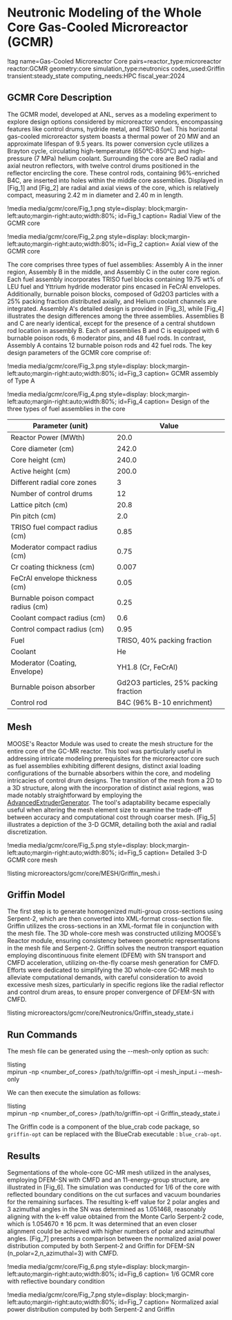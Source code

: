 # Neutronic Modeling of the Whole Core Gas-Cooled Microreactor (GCMR)

!tag name=Gas-Cooled Microreactor Core pairs=reactor_type:microreactor
                       reactor:GCMR
                       geometry:core
                       simulation_type:neutronics
                       codes_used:Griffin
                       transient:steady_state
                       computing_needs:HPC
                       fiscal_year:2024

## GCMR Core Description

The GCMR model, developed at ANL, serves as a modeling experiment to explore design options considered by microreactor vendors, encompassing features like control drums, hydride metal, and TRISO fuel. This horizontal gas-cooled microreactor system boasts a thermal power of 20 MW and an approximate lifespan of 9.5 years. Its power conversion cycle utilizes a Brayton cycle, circulating high-temperature (650°C-850°C) and high-pressure (7 MPa) helium coolant. Surrounding the core are BeO radial and axial neutron reflectors, with twelve control drums positioned in the reflector encircling the core. These control rods, containing 96%-enriched B4C, are inserted into holes within the middle core assemblies. Displayed in [Fig_1] and [Fig_2]  are radial and axial views of the core, which is relatively compact, measuring 2.42 m in diameter and 2.40 m in length.

!media media/gcmr/core/Fig_1.png
      style=display: block;margin-left:auto;margin-right:auto;width:80%;
      id=Fig_1
      caption= Radial View of the GCMR core

!media media/gcmr/core/Fig_2.png
      style=display: block;margin-left:auto;margin-right:auto;width:80%;
      id=Fig_2
      caption= Axial view of the GCMR core

The core comprises three types of fuel assemblies: Assembly A in the inner region, Assembly B in the middle, and Assembly C in the outer core region. Each fuel assembly incorporates TRISO fuel blocks containing 19.75 wt% of LEU fuel and Yttrium hydride moderator pins encased in FeCrAl envelopes. Additionally, burnable poison blocks, composed of Gd2O3 particles with a 25% packing fraction distributed axially, and Helium coolant channels are integrated. Assembly A's detailed design is provided in [Fig_3], while [Fig_4] illustrates the design differences among the three assemblies. Assemblies B and C are nearly identical, except for the presence of a central shutdown rod location in assembly B. Each of assemblies B and C is equipped with 6 burnable poison rods, 6 moderator pins, and 48 fuel rods. In contrast, Assembly A contains 12 burnable poison rods and 42 fuel rods. The key design parameters of the GCMR core comprise of:

!media media/gcmr/core/Fig_3.png
      style=display: block;margin-left:auto;margin-right:auto;width:80%;
      id=Fig_3
      caption= GCMR assembly of Type A

!media media/gcmr/core/Fig_4.png
      style=display: block;margin-left:auto;margin-right:auto;width:80%;
      id=Fig_4
      caption= Design of the three types of fuel assemblies in the core

| Parameter (unit)| Value |
| - | - |
| Reactor Power (MWth) | 20.0 |
| Core diameter (cm) | 242.0 |
| Core height (cm) | 240.0 |
| Active height (cm) | 200.0 |
| Different radial core zones | 3 |
| Number of control drums | 12 |
| Lattice pitch (cm) | 20.8 |
| Pin pitch (cm) | 2.0 |
| TRISO fuel compact radius (cm) | 0.85 |
| Moderator compact radius (cm) | 0.75 |
| Cr coating thickness (cm) | 0.007 |
| FeCrAl envelope thickness (cm) | 0.05 |
| Burnable poison compact radius (cm) | 0.25 |
| Coolant compact radius (cm) | 0.6 |
| Control compact radius (cm) | 0.95 |
| Fuel | TRISO, 40% packing fraction |
| Coolant | He |
| Moderator (Coating, Envelope) | YH1.8 (Cr, FeCrAl) |
| Burnable poison absorber | Gd2O3 particles, 25% packing fraction |
| Control rod | B4C (96% B-10 enrichment) |

## Mesh

MOOSE's Reactor Module was used to create the mesh structure for the entire core of the GC-MR reactor. This tool was particularly useful in addressing intricate modeling prerequisites for the microreactor core such as fuel assemblies exhibiting different designs, distinct axial loading configurations of the burnable absorbers within the core, and modeling intricacies of control drum designs. The transition of the mesh from a 2D to a 3D structure, along with the incorporation of distinct axial regions, was made notably straightforward by employing the [AdvancedExtruderGenerator](https://mooseframework.inl.gov/source/meshgenerators/AdvancedExtruderGenerator.html). The tool's adaptability became especially useful when altering the mesh element size to examine the trade-off between accuracy and computational cost through coarser mesh. [Fig_5]  illustrates a depiction of the 3-D GCMR, detailing both the axial and radial discretization.

!media media/gcmr/core/Fig_5.png
      style=display: block;margin-left:auto;margin-right:auto;width:80%;
      id=Fig_5
      caption= Detailed 3-D GCMR core mesh



!listing microreactors/gcmr/core/MESH/Griffin_mesh.i



## Griffin Model

The first step is to generate homogenized multi-group cross-sections using Serpent-2, which are then converted into XML-format cross-section file. Griffin utilizes the cross-sections in an XML-format file in conjunction with the mesh file. The 3D whole-core mesh was constructed utilizing MOOSE’s Reactor module, ensuring consistency between geometric representations in the mesh file and Serpent-2. Griffin solves the neutron transport equation employing discontinuous finite element (DFEM) with SN transport and CMFD acceleration, utilizing on-the-fly coarse mesh generation for CMFD. Efforts were dedicated to simplifying the 3D whole-core GC-MR mesh to alleviate computational demands, with careful consideration to avoid excessive mesh sizes, particularly in specific regions like the radial reflector and control drum areas, to ensure proper convergence of DFEM-SN with CMFD.



!listing microreactors/gcmr/core/Neutronics/Griffin_steady_state.i


## Run Commands

The mesh file can be generated using the --mesh-only option as such:

!listing  
mpirun -np <number_of_cores> /path/to/griffin-opt -i mesh_input.i --mesh-only


We can then execute the simulation as follows:

!listing  
mpirun -np <number_of_cores> /path/to/griffin-opt -i Griffin_steady_state.i

The Griffin code is a component of the blue_crab code package, so `griffin-opt` can be replaced with the
BlueCrab executable : `blue_crab-opt`.


## Results

Segmentations of the whole-core GC-MR mesh utilized in the analyses, employing DFEM-SN with CMFD and an 11-energy-group structure, are illustrated in [Fig_6]. The simulation was conducted for 1/6 of the core with reflected boundary conditions on the cut surfaces and vacuum boundaries for the remaining surfaces. The resulting k-eff value for 2 polar angles and 3 azimuthal angles in the SN was determined as 1.051468, reasonably aligning with the k-eff value obtained from the Monte Carlo Serpent-2 code, which is 1.054670 ± 16 pcm. It was determined that an even closer alignment could be achieved with higher numbers of polar and azimuthal angles. [Fig_7] presents a comparison between the normalized axial power distribution computed by both Serpent-2 and Griffin for DFEM-SN (n_polar=2,n_azimuthal=3) with CMFD.

!media media/gcmr/core/Fig_6.png
      style=display: block;margin-left:auto;margin-right:auto;width:80%;
      id=Fig_6
      caption= 1/6 GCMR core with reflective boundary condition


!media media/gcmr/core/Fig_7.png
      style=display: block;margin-left:auto;margin-right:auto;width:80%;
      id=Fig_7
      caption= Normalized axial power distribution computed by both Serpent-2 and Griffin
